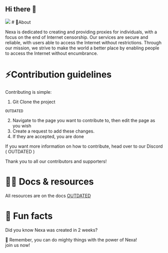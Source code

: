 ## Hi there 👋

<img src="[https://github.com/Cognet-Network](https://avatars.githubusercontent.com/u/133720528?s=200&v=4)">
# 🙋‍About

Nexa is dedicated to creating and providing proxies for individuals, with a focus on the end of Internet censorship. Our services are secure and reliable, with users able to access the Internet without restrictions. Through our mission, we strive to make the world a better place by enabling people to access the Internet without encumbrance.



# :zap:Contribution guidelines 
Contributing is simple:

1. Git Clone the project
```
OUTDATED
```
2. Navigate to the page you want to contribute to, then edit the page as you wish
3. Create a request to add these changes.
4. If they are accepted, you are done

If you want more information on how to contribute, head over to our Discord ( OUTDATED )

Thank you to all our contributors and supporters!

# 👩‍💻 Docs & resources 
All resources are on the docs
<a href="">OUTDATED</a>

# 🍿 Fun facts 

Did you know Nexa was created in 2 weeks?

🧙 Remember, you can do mighty things with the power of Nexa!<br>
join us now!
